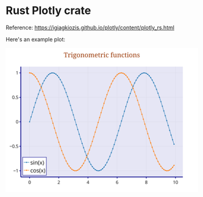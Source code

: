 # Rust Plotly crate

Reference: https://igiagkiozis.github.io/plotly/content/plotly_rs.html

Here's an example plot:

![image](./example1/line_and_scatter_plot.svg)

